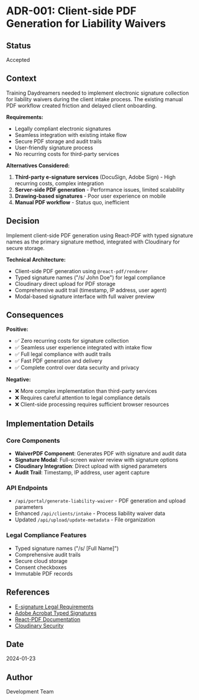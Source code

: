 # ADR-001: Client-side PDF Generation for Liability Waivers

## Status
Accepted

## Context

Training Daydreamers needed to implement electronic signature collection for liability waivers during the client intake process. The existing manual PDF workflow created friction and delayed client onboarding.

**Requirements:**
- Legally compliant electronic signatures
- Seamless integration with existing intake flow
- Secure PDF storage and audit trails
- User-friendly signature process
- No recurring costs for third-party services

**Alternatives Considered:**
1. **Third-party e-signature services** (DocuSign, Adobe Sign) - High recurring costs, complex integration
2. **Server-side PDF generation** - Performance issues, limited scalability
3. **Drawing-based signatures** - Poor user experience on mobile
4. **Manual PDF workflow** - Status quo, inefficient

## Decision

Implement client-side PDF generation using React-PDF with typed signature names as the primary signature method, integrated with Cloudinary for secure storage.

**Technical Architecture:**
- Client-side PDF generation using `@react-pdf/renderer`
- Typed signature names ("/s/ John Doe") for legal compliance
- Cloudinary direct upload for PDF storage
- Comprehensive audit trail (timestamp, IP address, user agent)
- Modal-based signature interface with full waiver preview

## Consequences

**Positive:**
- ✅ Zero recurring costs for signature collection
- ✅ Seamless user experience integrated with intake flow
- ✅ Full legal compliance with audit trails
- ✅ Fast PDF generation and delivery
- ✅ Complete control over data security and privacy

**Negative:**
- ❌ More complex implementation than third-party services
- ❌ Requires careful attention to legal compliance details
- ❌ Client-side processing requires sufficient browser resources

## Implementation Details

### Core Components
- **WaiverPDF Component**: Generates PDF with signature and audit data
- **Signature Modal**: Full-screen waiver review with signature options
- **Cloudinary Integration**: Direct upload with signed parameters
- **Audit Trail**: Timestamp, IP address, user agent capture

### API Endpoints
- `/api/portal/generate-liability-waiver` - PDF generation and upload parameters
- Enhanced `/api/clients/intake` - Process liability waiver data
- Updated `/api/upload/update-metadata` - File organization

### Legal Compliance Features
- Typed signature names ("/s/ [Full Name]")
- Comprehensive audit trails
- Secure cloud storage
- Consent checkboxes
- Immutable PDF records

## References

- [E-signature Legal Requirements](https://www.esignact.com/)
- [Adobe Acrobat Typed Signatures](https://www.adobe.com/acrobat/how-to/electronic-signatures.html)
- [React-PDF Documentation](https://react-pdf.org/)
- [Cloudinary Security](https://cloudinary.com/documentation/security)

## Date
2024-01-23

## Author
Development Team

